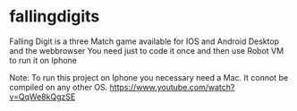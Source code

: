 # fallingdigits
Falling Digit is a three Match game available for IOS and Android Desktop and the webbrowser
You need just to code it once and then use Robot VM to run  it on Iphone


Note: To run this project on Iphone you necessary need a Mac. It connot be compiled on any other OS.
https://www.youtube.com/watch?v=QqWe8kQgzSE
